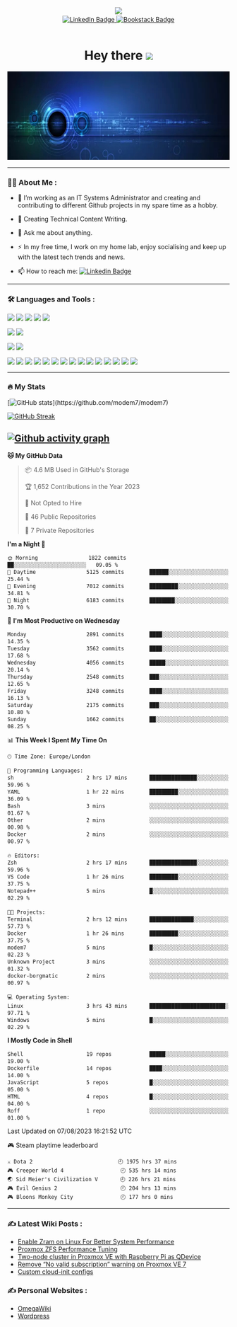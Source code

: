<div id="header" align="center">
  <img src="https://media.giphy.com/media/f3iwJFOVOwuy7K6FFw/giphy.gif" width="300"/>
<div id="badges">
  <a href="https://www.linkedin.com/in/alexlaneit/">
    <img src="https://img.shields.io/badge/LinkedIn-blue?style=for-the-badge&logo=linkedin&logoColor=white" alt="LinkedIn Badge"/>
  </a>
  <a href="https://modem7.com">
  <img src="https://img.shields.io/badge/Bookstack-blue?style=for-the-badge&logo=BookStack&logoColor=white" alt="Bookstack Badge"/>
  </a>
</div>
  <img src="https://komarev.com/ghpvc/?username=modem7&style=flat-square&color=blue" alt=""/>
<h1>
  Hey there
  <img src="https://media.giphy.com/media/hvRJCLFzcasrR4ia7z/giphy.gif" width="30px"/>
</h1>
</div>

<div align="center">
  <img src="https://github.com/modem7/MiscAssets/blob/master/images/ezgif-6-79e26c05da.jpg" width="800" height="200"/>
</div>

---

### :man_technologist: About Me :
- :telescope: I’m working as an IT Systems Administrator and creating and contributing to different Github projects in my spare time as a hobby.

- :seedling: Creating Technical Content Writing.

- 💬 Ask me about anything.

- :zap: In my free time, I work on my home lab, enjoy socialising and keep up with the latest tech trends and news.

- :mailbox: How to reach me: [![Linkedin Badge](https://img.shields.io/badge/-AlexLaneIT-blue?style=flat&logo=Linkedin&logoColor=white)](https://www.linkedin.com/in/alexlaneit/)

---

### :hammer_and_wrench: Languages and Tools :
![](https://img.shields.io/badge/OS-Centos-informational?style=flat&logo=centos&logoColor=white&color=981e32)
![](https://img.shields.io/badge/OS-Debian-informational?style=flat&logo=debian&logoColor=white&color=981e32)
![](https://img.shields.io/badge/OS-RHEL-informational?style=flat&logo=red-hat&logoColor=white&color=981e32)
![](https://img.shields.io/badge/OS-Ubuntu-informational?style=flat&logo=ubuntu&logoColor=white&color=981e32)
![](https://img.shields.io/badge/OS-Windows-informational?style=flat&logo=windows&logoColor=white&color=981e32)

![](https://img.shields.io/badge/Editor-Notepad++-informational?style=flat&logo=notepadplusplus&logoColor=white&color=981e32)
![](https://img.shields.io/badge/Editor-Visual_Studio_Code-informational?style=flat&logo=visual-studio-code&logoColor=white&color=981e32)


![](https://img.shields.io/badge/Shell-Bash-informational?style=flat&logo=gnu-bash&logoColor=white&color=981e32)
![](https://img.shields.io/badge/Shell-ZSH-informational?style=flat&logo=gnu-bash&logoColor=white&color=981e32)

![](https://img.shields.io/badge/Tools-3CX-informational?style=flat&logoColor=white&color=981e32)
![](https://img.shields.io/badge/Tools-Ansible-informational?style=flat&logo=ansible&logoColor=white&color=981e32)
![](https://img.shields.io/badge/Tools-Arduino-informational?style=flat&logo=arduino&logoColor=white&color=981e32)
![](https://img.shields.io/badge/Tools-Borg-informational?style=flat&logoColor=white&color=981e32)
![](https://img.shields.io/badge/Tools-Docker-informational?style=flat&logo=docker&logoColor=white&color=981e32)
![](https://img.shields.io/badge/Tools-Drone_CI-informational?style=flat&logo=drone&logoColor=white&color=981e32)
![](https://img.shields.io/badge/Tools-Git-informational?style=flat&logo=git&logoColor=white&color=981e32)
![](https://img.shields.io/badge/Tools-Github-informational?style=flat&logo=github&logoColor=white&color=981e32)
![](https://img.shields.io/badge/Tools-Gitlab-informational?style=flat&logo=gitlab&logoColor=white&color=981e32)
![](https://img.shields.io/badge/Tools-Jira-informational?style=flat&logo=jira&logoColor=white&color=981e32)
![](https://img.shields.io/badge/Tools-Kanban-informational?style=flat&logoColor=white&color=981e32)
![](https://img.shields.io/badge/Tools-Nginx-informational?style=flat&logo=nginx&logoColor=white&color=981e32)
![](https://img.shields.io/badge/Tools-Raspberry_Pi-informational?style=flat&logo=raspberry-pi&logoColor=white&color=981e32)
![](https://img.shields.io/badge/Tools-Snyk-informational?style=flat&logo=snyk&logoColor=white&color=981e32)
![](https://img.shields.io/badge/Tools-Traefik-informational?style=flat&logo=traefikmesh&logoColor=white&color=981e32)

---

### :fire: My Stats
[![GitHub stats](https://github-readme-stats.vercel.app/api?username=modem7&show_icons=true&theme=codeSTACKr&count_private=true")](https://github.com/modem7/modem7)

[![GitHub Streak](https://streak-stats.demolab.com?user=modem7&theme=elegant&hide_border=true&date_format=j%20M%5B%20Y%5D&background=DD272700)](https://git.io/streak-stats)

[![Github activity graph](https://github-readme-activity-graph.cyclic.app/graph?username=modem7&theme=elegant&custom_title=Contribution%20Graph&hide_border=true&bg_color=%20)](https://github.com/modem7/modem7)
---

<!--START_SECTION:waka-->
**🐱 My GitHub Data** 

> 📦 4.6 MB Used in GitHub's Storage 
 > 
> 🏆 1,652 Contributions in the Year 2023
 > 
> 🚫 Not Opted to Hire
 > 
> 📜 46 Public Repositories 
 > 
> 🔑 7 Private Repositories 
 > 
**I'm a Night 🦉** 

```text
🌞 Morning                1822 commits        ██░░░░░░░░░░░░░░░░░░░░░░░   09.05 % 
🌆 Daytime                5125 commits        ██████░░░░░░░░░░░░░░░░░░░   25.44 % 
🌃 Evening                7012 commits        █████████░░░░░░░░░░░░░░░░   34.81 % 
🌙 Night                  6183 commits        ████████░░░░░░░░░░░░░░░░░   30.70 % 
```
📅 **I'm Most Productive on Wednesday** 

```text
Monday                   2891 commits        ████░░░░░░░░░░░░░░░░░░░░░   14.35 % 
Tuesday                  3562 commits        ████░░░░░░░░░░░░░░░░░░░░░   17.68 % 
Wednesday                4056 commits        █████░░░░░░░░░░░░░░░░░░░░   20.14 % 
Thursday                 2548 commits        ███░░░░░░░░░░░░░░░░░░░░░░   12.65 % 
Friday                   3248 commits        ████░░░░░░░░░░░░░░░░░░░░░   16.13 % 
Saturday                 2175 commits        ███░░░░░░░░░░░░░░░░░░░░░░   10.80 % 
Sunday                   1662 commits        ██░░░░░░░░░░░░░░░░░░░░░░░   08.25 % 
```


📊 **This Week I Spent My Time On** 

```text
🕑︎ Time Zone: Europe/London

💬 Programming Languages: 
sh                       2 hrs 17 mins       ███████████████░░░░░░░░░░   59.96 % 
YAML                     1 hr 22 mins        █████████░░░░░░░░░░░░░░░░   36.09 % 
Bash                     3 mins              ░░░░░░░░░░░░░░░░░░░░░░░░░   01.67 % 
Other                    2 mins              ░░░░░░░░░░░░░░░░░░░░░░░░░   00.98 % 
Docker                   2 mins              ░░░░░░░░░░░░░░░░░░░░░░░░░   00.97 % 

🔥 Editors: 
Zsh                      2 hrs 17 mins       ███████████████░░░░░░░░░░   59.96 % 
VS Code                  1 hr 26 mins        █████████░░░░░░░░░░░░░░░░   37.75 % 
Notepad++                5 mins              █░░░░░░░░░░░░░░░░░░░░░░░░   02.29 % 

🐱‍💻 Projects: 
Terminal                 2 hrs 12 mins       ██████████████░░░░░░░░░░░   57.73 % 
Docker                   1 hr 26 mins        █████████░░░░░░░░░░░░░░░░   37.75 % 
modem7                   5 mins              █░░░░░░░░░░░░░░░░░░░░░░░░   02.23 % 
Unknown Project          3 mins              ░░░░░░░░░░░░░░░░░░░░░░░░░   01.32 % 
docker-borgmatic         2 mins              ░░░░░░░░░░░░░░░░░░░░░░░░░   00.97 % 

💻 Operating System: 
Linux                    3 hrs 43 mins       ████████████████████████░   97.71 % 
Windows                  5 mins              █░░░░░░░░░░░░░░░░░░░░░░░░   02.29 % 
```

**I Mostly Code in Shell** 

```text
Shell                    19 repos            █████░░░░░░░░░░░░░░░░░░░░   19.00 % 
Dockerfile               14 repos            ████░░░░░░░░░░░░░░░░░░░░░   14.00 % 
JavaScript               5 repos             █░░░░░░░░░░░░░░░░░░░░░░░░   05.00 % 
HTML                     4 repos             █░░░░░░░░░░░░░░░░░░░░░░░░   04.00 % 
Roff                     1 repo              ░░░░░░░░░░░░░░░░░░░░░░░░░   01.00 % 
```




 Last Updated on 07/08/2023 16:21:52 UTC
<!--END_SECTION:waka-->

<!-- steam-box start -->
🎮 Steam playtime leaderboard
```text
⚔️ Dota 2                           🕘 1975 hrs 37 mins
🎮 Creeper World 4                  🕘 535 hrs 14 mins
🌏 Sid Meier's Civilization V       🕘 226 hrs 21 mins
🎮 Evil Genius 2                    🕘 204 hrs 13 mins
🎮 Bloons Monkey City               🕘 177 hrs 0 mins
```
<!-- Powered by https://github.com/YouEclipse/steam-box . -->
<!-- steam-box end -->

---

### :writing_hand: Latest Wiki Posts :
<!-- BLOG-POST-LIST:START -->
- [Enable Zram on Linux For Better System Performance](https://www.modem7.com/books/general-linux-administration/page/enable-zram-on-linux-for-better-system-performance)
- [Proxmox ZFS Performance Tuning](https://www.modem7.com/books/proxmox-setup/page/proxmox-zfs-performance-tuning)
- [Two-node cluster in Proxmox VE with Raspberry Pi as QDevice](https://www.modem7.com/books/proxmox-setup/page/two-node-cluster-in-proxmox-ve-with-raspberry-pi-as-qdevice)
- [Remove “No valid subscription” warning on Proxmox VE 7](https://www.modem7.com/books/proxmox-setup/page/remove-no-valid-subscription-warning-on-proxmox-ve-7)
- [Custom cloud-init configs](https://www.modem7.com/books/scripts/page/custom-cloud-init-configs)
<!-- BLOG-POST-LIST:END -->

### :writing_hand: Personal Websites :
- [OmegaWiki](https://modem7.com)
- [Wordpress](https://modem7.wordpress.com)
